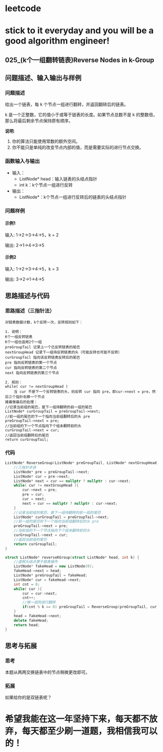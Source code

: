 # leetcode
# stick to it everyday and you will be a good algorithm engineer!
## 025_(k个一组翻转链表)Reverse Nodes in k-Group
## 问题描述、输入输出与样例

### 问题描述

给出一个链表，每 k 个节点一组进行翻转，并返回翻转后的链表。

k 是一个正整数，它的值小于或等于链表的长度。如果节点总数不是 k 的整数倍，那么将最后剩余节点保持原有顺序。

__说明__:

1. 你的算法只能使用常数的额外空间。
2. 你不能只是单纯的改变节点内部的值，而是需要实际的进行节点交换。

### 函数输入与输出

* 输入：
	* ListNode* head：输入链表的头结点指针
	* int k：k个节点一组进行反转
* 输出：
	* ListNode*：k个节点一组进行反转后的链表的头结点指针
	
### 问题样例

#### 示例1

输入: 1->2->3->4->5，k = 2

输出: 2->1->4->3->5

#### 示例2

输入: 1->2->3->4->5，k = 3

输出: 3->2->1->4->5

## 思路描述与代码	
### 思路描述（三指针法）

	对链表数据计数，k个反转一次，反转规则如下：

	1. 说明：
	K个一组反转链表
	K个一组也适用2个一组
	preGroupTail 记录上一个已反转链表的尾巴
	nextGroupHead 记录下一组待反转链表的头（可能反转也可能不反转）
	curGroupTail 指向该反转链表反转后的尾巴
	pre 指向反转链表的第一个节点
	cur 指向反转链表的第二个节点
	next 指向反转链表的第三个节点

	2. 规则：
	while( cur != nextGroupHead )
		当 cur 不是下一个反转链表的头，则反转 cur 指向 pre，即cur->next = pre，然后三个指针右移一个节点
	接着做最后的处理：
	//记录当前组的尾巴，是下一组待翻转的前一组的尾巴
	ListNode* curGroupTail = preGroupTail->next;
	//前一组的尾巴的下一个指向当前组翻转后的头 pre
	preGroupTail->next = pre;
	//当前组的下一个节点指向下个组未翻转前的头
	curGroupTail->next = cur;
	//返回当前组翻转后的尾巴
	return curGroupTail;

	


### 代码
```cpp
ListNode* ReverseGroup(ListNode* preGroupTail, ListNode* nextGroupHead){
	//三指针步进
	ListNode* pre = preGroupTail->next;
	ListNode* cur = pre->next;
	ListNode* next = cur == nullptr ? nullptr : cur->next;
	while( cur != nextGroupHead ){
		cur->next = pre;
		pre = cur;
		cur = next;
		next = cur == nullptr ? nullptr : cur->next;
	}
	//记录当前组的尾巴，是下一组待翻转的前一组的尾巴
	ListNode* curGroupTail = preGroupTail->next;
	//前一组的尾巴的下一个指向当前组翻转后的头 pre
	preGroupTail->next = pre;
	//当前组的下一个节点指向下个组未翻转前的头
	curGroupTail->next = cur;
	//返回当前组的尾巴
	return curGroupTail;
}

struct ListNode* reverseKGroup(struct ListNode* head, int k) {
	//虚假头结点便于链表操作
	ListNode* fakeHead = new ListNode(0);
	fakeHead->next = head;
	ListNode* preGroupTail = fakeHead;
	ListNode* cur = fakeHead->next;
	int cnt = 0;
	while( cur ){
		cur = cur->next;
		cnt++;
		//够一组则进行翻转
		if(cnt % k == 0) preGroupTail = ReverseGroup(preGroupTail, cur);
	}
	head = fakeHead->next;
	delete fakeHead;
	return head;
}
```
## 思考与拓展
### 思考
本题从两两交换链表中的节点稍微更改即可。
### 拓展
如果给你的是双链表呢？


	  
# 希望我能在这一年坚持下来，每天都不放弃，每天都至少刷一道题，我相信我可以的！
